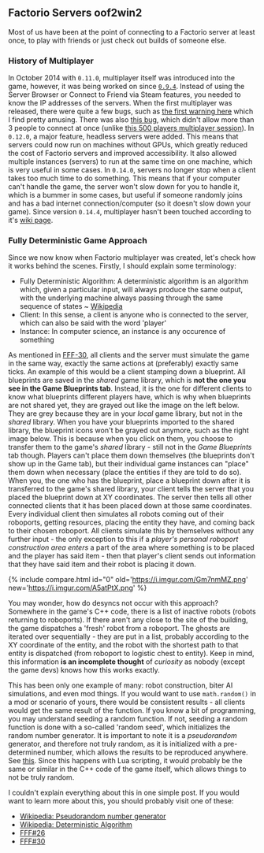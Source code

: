 ## Factorio Servers <author>oof2win2</author>

Most of us have been at the point of connecting to a Factorio server at least once, to play with friends or just check out builds of someone else.

### History of Multiplayer

In October 2014 with `0.11.0`, multiplayer itself was introduced into the game, however, it was being worked on since [`0.9.4`](https://www.factorio.com/blog/post/fff-26). Instead of using the Server Browser or Connect to Friend via Steam features, you needed to know the IP addresses of the servers. When the first multiplayer was released, there were quite a few bugs, such as [the first warning here](https://forums.factorio.com/viewtopic.php?t=6285) which I find pretty amusing. There was also [this bug](https://forums.factorio.com/viewtopic.php?t=6414), which didn't allow more than 3 people to connect at once (unlike [this 500 players multiplayer session](https://www.factorio.com/blog/post/fff-332)).
In `0.12.0`, a major feature, headless servers were added. This means that servers could now run on machines without GPUs, which greatly reduced the cost of Factorio servers and improved accessibility. It also allowed multiple instances (servers) to run at the same time on one machine, which is very useful in some cases.
In `0.14.0`, servers no longer stop when a client takes too much time to do something. This means that if your computer can't handle the game, the server won't slow down for you to handle it, which is a bummer in some cases, but useful if someone randomly joins and has a bad internet connection/computer (so it doesn't slow down your game).
Since version `0.14.4`, multiplayer hasn't been touched according to it's [wiki page](https://wiki.factorio.com/multiplayer#History).

### Fully Deterministic Game Approach

Since we now know when Factorio multiplayer was created, let's check how it works behind the scenes. Firstly, I should explain some terminology:
- Fully Deterministic Algorithm: A deterministic algorithm is an algorithm which, given a particular input, will always produce the same output, with the underlying machine always passing through the same sequence of states ~ [Wikipedia](https://en.wikipedia.org/wiki/Deterministic_algorithm)
- Client: In this sense, a client is anyone who is connected to the server, which can also be said with the word 'player'
- Instance: In computer science, an instance is any occurence of something

As mentioned in [FFF-30](https://www.factorio.com/blog/post/fff-30), all clients and the server must simulate the game in the same way, exactly the same actions at (preferably) exactly same ticks. An example of this would be a client stamping down a blueprint. All blueprints are saved in the *shared* game library, which is **not the one you see in the Game Blueprints tab**. Instead, it is the one for different clients to know what blueprints different players have, which is why when blueprints are not shared yet, they are grayed out like the image on the left below. They are grey because they are in your *local* game library, but not in the *shared* library. When you have your blueprints imported to the shared library, the blueprint icons won't be grayed out anymore, such as the right image below. This is because when you click on them, you choose to transfer them to the game's *shared* library - still not in the *Game Blueprints* tab though. Players can't place them down themselves (the blueprints don't show up in the Game tab), but their individual game instances can "place" them down when necessary (place the entities if they are told to do so). When you, the one who has the blueprint, place a blueprint down after it is transferred to the game's shared library, your client tells the server that you placed the blueprint down at XY coordinates. The server then tells all other connected clients that it has been placed down at those same coordinates. Every individual client then simulates all robots coming out of their roboports, getting resources, placing the entity they have, and coming back to their chosen roboport. All clients simulate this by themselves without any further input - the only exception to this if a *player's personal roboport construction area enters* a part of the area where something is to be placed and the player has said item - then that player's client sends out information that they have said item and their robot is placing it down.

{% include compare.html id="0" old='https://i.imgur.com/Gm7nmMZ.png' new='https://i.imgur.com/A5atPtX.png' %}

You may wonder, how do desyncs not occur with this approach? Somewhere in the game's C++ code, there is a list of inactive robots (robots returning to roboports). If there aren't any close to the site of the building, the game dispatches a 'fresh' robot from a roboport. The ghosts are iterated over sequentially - they are put in a list, probably according to the XY coordinate of the entity, and the robot with the shortest path to that entity is dispatched (from roboport to logistic chest to entity). Keep in mind, this information **is an incomplete thought** of *curiosity* as nobody (except the game devs) knows how this works exactly.

This has been only one example of many: robot construction, biter AI simulations, and even mod things. If you would want to use `math.random()` in a mod or scenario of yours, there would be consistent results - all clients would get the same result of the function. If you know a bit of programming, you may understand seeding a random function. If not, seeding a random function is done with a so-called 'random seed', which initializes the random number generator. It is important to note it is a *pseudorandom* generator, and therefore not truly random, as it is initialized with a pre-determined number, which allows the results to be reproduced anywhere. See [this](https://en.wikipedia.org/wiki/Random_seed). Since this happens with Lua scripting, it would probably be the same or similar in the C++ code of the game itself, which allows things to not be truly random.

I couldn't explain everything about this in one simple post. If you would want to learn more about this, you should probably visit one of these:
- [Wikipedia: Pseudorandom number generator](https://en.wikipedia.org/wiki/Pseudorandom_number_generator)
- [Wikipedia: Deterministic Algorithm](https://en.wikipedia.org/wiki/Deterministic_algorithm)
- [FFF#26](https://www.factorio.com/blog/post/fff-26)
- [FFF#30](https://www.factorio.com/blog/post/fff-30)
